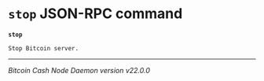 `stop` JSON-RPC command
=======================

**`stop`**

```
Stop Bitcoin server.
```

***

*Bitcoin Cash Node Daemon version v22.0.0*
